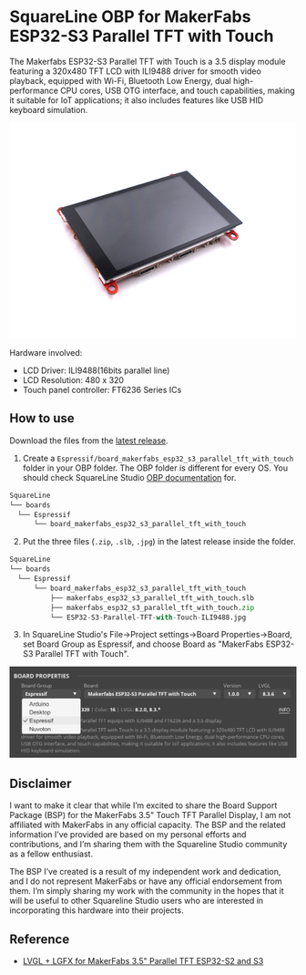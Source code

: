 # SquareLine OBP for MakerFabs ESP32-S3 Parallel TFT with Touch

The Makerfabs ESP32-S3 Parallel TFT with Touch is a 3.5 display module featuring a 320x480 TFT LCD with ILI9488 driver for smooth video playback, equipped with Wi-Fi, Bluetooth Low Energy, dual high-performance CPU cores, USB OTG interface, and touch capabilities, making it suitable for IoT applications; it also includes features like USB HID keyboard simulation.

![MakerFabs TFT hardware render](assets/ESP32-S3-Parallel-TFT-with-Touch-ILI9488.jpg) 


Hardware involved:

- LCD Driver: ILI9488(16bits parallel line)
- LCD Resolution: 480 x 320
- Touch panel controller: FT6236 Series ICs

## How to use

Download the files from the [latest release](https://github.com/hayschan/board_makerfabs_esp32_s3_parallel_tft_with_touch/releases).

1. Create a `Espressif/board_makerfabs_esp32_s3_parallel_tft_with_touch` folder in your OBP folder. The OBP folder is different for every OS. You should check SquareLine Studio [OBP documentation](https://docs.squareline.io/docs/obp) for.

```python
SquareLine
└── boards
  └── Espressif
      └── board_makerfabs_esp32_s3_parallel_tft_with_touch
```

2. Put the three files (`.zip`, `.slb`, `.jpg`) in the latest release inside the folder.

```python
SquareLine
└── boards
  └── Espressif
      └── board_makerfabs_esp32_s3_parallel_tft_with_touch
          ├── makerfabs_esp32_s3_parallel_tft_with_touch.slb
          ├── makerfabs_esp32_s3_parallel_tft_with_touch.zip
          └── ESP32-S3-Parallel-TFT-with-Touch-ILI9488.jpg
```

3. In SquareLine Studio's File->Project settings->Board Properties->Board, set Board Group as Espressif, and choose Board as "MakerFabs ESP32-S3 Parallel TFT with Touch".

![MakerFabs TFT screenshot in SquareLine Studio](assets/Squareline-Makerfabs-TFT-screenshot.png) 

## Disclaimer

I want to make it clear that while I’m excited to share the Board Support Package (BSP) for the MakerFabs 3.5" Touch TFT Parallel Display, I am not affiliated with MakerFabs in any official capacity. The BSP and the related information I’ve provided are based on my personal efforts and contributions, and I’m sharing them with the Squareline Studio community as a fellow enthusiast.

The BSP I’ve created is a result of my independent work and dedication, and I do not represent MakerFabs or have any official endorsement from them. I’m simply sharing my work with the community in the hopes that it will be useful to other Squareline Studio users who are interested in incorporating this hardware into their projects.

## Reference

- [LVGL + LGFX for MakerFabs 3.5" Parallel TFT ESP32-S2 and S3](https://github.com/radiosound-com/makerfabs-parallel-tft-lvgl-lgfx)